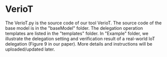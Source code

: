 # VerioT
The VerioT.py is the source code of our tool VerioT. 
The source code of the base model is in the "baseModel" folder. 
The delegation operation templates are listed in the "templates" folder. 
In "Example" folder, we illustrate the delegation setting and verification result of a real-world IoT delegation (Figure 9 in our paper). 
More details and instructions will be uploaded/updated later.
